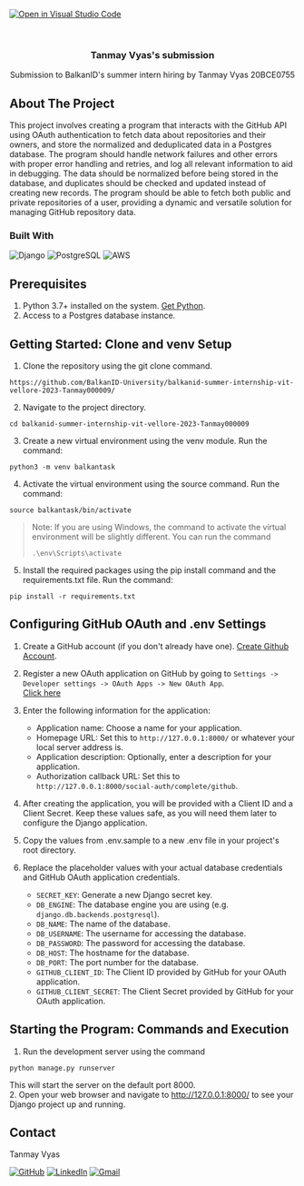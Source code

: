 [![Open in Visual Studio Code](https://classroom.github.com/assets/open-in-vscode-c66648af7eb3fe8bc4f294546bfd86ef473780cde1dea487d3c4ff354943c9ae.svg)](https://classroom.github.com/online_ide?assignment_repo_id=10772484&assignment_repo_type=AssignmentRepo)

<br />
<div align="center">
  <h3 align="center">Tanmay Vyas's submission</h3>

  <p align="center">
    Submission to BalkanID's summer intern hiring by Tanmay Vyas 20BCE0755
  </p>
</div>

<!-- ABOUT THE PROJECT -->
## About The Project

This project involves creating a program that interacts with the GitHub API using OAuth authentication to fetch data about repositories and their owners, and store the normalized and deduplicated data in a Postgres database. The program should handle network failures and other errors with proper error handling and retries, and log all relevant information to aid in debugging. The data should be normalized before being stored in the database, and duplicates should be checked and updated instead of creating new records. The program should be able to fetch both public and private repositories of a user, providing a dynamic and versatile solution for managing GitHub repository data.

### Built With
![Django](https://img.shields.io/badge/Django-092E20?style=for-the-badge&logo=django&logoColor=green)
![PostgreSQL](https://img.shields.io/badge/PostgreSQL-316192?style=for-the-badge&logo=postgresql&logoColor=white)
![AWS](https://img.shields.io/badge/AWS-%23FF9900.svg?style=for-the-badge&logo=amazon-aws&logoColor=white)

## Prerequisites

1. Python 3.7+ installed on the system. [Get Python](https://www.python.org/).
2. Access to a Postgres database instance.

## Getting Started: Clone and venv Setup

1. Clone the repository using the git clone command. <br />
```
https://github.com/BalkanID-University/balkanid-summer-internship-vit-vellore-2023-Tanmay000009/
```
2. Navigate to the project directory.
```
cd balkanid-summer-internship-vit-vellore-2023-Tanmay000009
```
3. Create a new virtual environment using the venv module. Run the command:
```
python3 -m venv balkantask
```
4. Activate the virtual environment using the source command. Run the command:
```
source balkantask/bin/activate
```
> Note: If you are using Windows, the command to activate the virtual environment will be slightly different. You can run the command 
> ```
> .\env\Scripts\activate 
> ```
5. Install the required packages using the pip install command and the requirements.txt file. Run the command:
```
pip install -r requirements.txt
```

## Configuring GitHub OAuth and .env Settings

1. Create a GitHub account (if you don't already have one). [Create Github Account](https://github.com/join).
2. Register a new OAuth application on GitHub by going to `Settings -> Developer settings -> OAuth Apps -> New OAuth App`. <br />
[Click here](https://github.com/settings/applications/new)
3. Enter the following information for the application:
    - Application name: Choose a name for your application.
    - Homepage URL: Set this to `http://127.0.0.1:8000/` or whatever your local server address is.
    - Application description: Optionally, enter a description for your application.
    - Authorization callback URL: Set this to `http://127.0.0.1:8000/social-auth/complete/github`.
4. After creating the application, you will be provided with a Client ID and a Client Secret. Keep these values safe, as you will need them later to configure the Django application.
5. Copy the values from .env.sample to a new .env file in your project's root directory.
6. Replace the placeholder values with your actual database credentials and GitHub OAuth application credentials.

     - `SECRET_KEY`: Generate a new Django secret key.
     - `DB_ENGINE`: The database engine you are using (e.g. `django.db.backends.postgresql`).
     - `DB_NAME`: The name of the database.
     - `DB_USERNAME`: The username for accessing the database.
     - `DB_PASSWORD`: The password for accessing the database.
     - `DB_HOST`: The hostname for the database.
     - `DB_PORT`: The port number for the database.
     - `GITHUB_CLIENT_ID`: The Client ID provided by GitHub for your OAuth application.
     - `GITHUB_CLIENT_SECRET`: The Client Secret provided by GitHub for your OAuth application.

## Starting the Program: Commands and Execution
1. Run the development server using the command <br /> 
 ```
 python manage.py runserver
 ``` 
This will start the server on the default port 8000. <br />
2. Open your web browser and navigate to http://127.0.0.1:8000/ to see your Django project up and running.

<!-- CONTACT -->
## Contact

Tanmay Vyas

[![GitHub](https://img.shields.io/badge/github-%23121011.svg?style=for-the-badge&logo=github&logoColor=white)](https://github.com/Tanmay000009)
[![LinkedIn](https://img.shields.io/badge/linkedin-%230077B5.svg?style=for-the-badge&logo=linkedin&logoColor=white)](https://www.linkedin.com/in/tanmay-vyas-09/)
[![Gmail](https://img.shields.io/badge/Gmail-D14836?style=for-the-badge&logo=gmail&logoColor=white)](mailto:tanmayvyas09@gmail.com)

